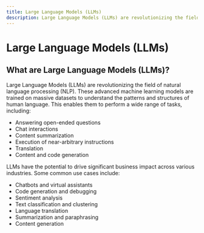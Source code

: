 ```yaml
---
title: Large Language Models (LLMs)
description: Large Language Models (LLMs) are revolutionizing the field of natural language processing (NLP). These advanced machine learning models are trained on massive datasets to understand the patterns and structures of human language.
---
```


# Large Language Models (LLMs)

## What are Large Language Models (LLMs)?

Large Language Models (LLMs) are revolutionizing the field of natural language processing (NLP). These advanced machine learning models are trained on massive datasets to understand the patterns and structures of human language. This enables them to perform a wide range of tasks, including:

- Answering open-ended questions
- Chat interactions
- Content summarization
- Execution of near-arbitrary instructions
- Translation
- Content and code generation

LLMs have the potential to drive significant business impact across various industries. Some common use cases include:

- Chatbots and virtual assistants
- Code generation and debugging
- Sentiment analysis
- Text classification and clustering
- Language translation
- Summarization and paraphrasing
- Content generation
